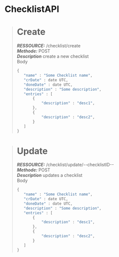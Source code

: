 # ChecklistAPI


> # Create
> ***RESSOURCE:*** /checklist/create</br>
> ***Methode:*** POST </br>
> ***Description*** create a new checklist </br>
> Body 
> ```javascript
> {
>    "name" : "Some Checklist name",
>    "crDate" : date UTC,
>    "doneDate" : date UTC,
>    "description" : "Some description",
>    "entries" : [
>        {
>            "description" : "desc1",
>        },
>        {
>            "description" : "desc2",
>        }
>    ]
>}
> ```

> # Update
> ***RESSOURCE:*** /checklist/update/--checklistID--</br>
> ***Methode:*** POST </br>
> ***Description*** updates a checklist </br>
> Body 
> ```javascript
> {
>    "name" : "Some Checklist name",
>    "crDate" : date UTC,
>    "doneDate" : date UTC,
>    "description" : "Some description",
>    "entries" : [
>        {
>            "description" : "desc1",
>        },
>        {
>            "description" : "desc2",
>        }
>    ]
>}
> ```